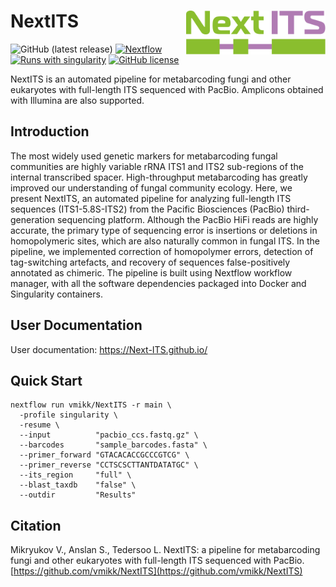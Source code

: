 # NextITS <img src='images/NextITS_logo.svg' align="right" height="70" />

![GitHub (latest release)](https://img.shields.io/github/v/release/vmikk/NextITS?label=GitHub%20release)
[![Nextflow](https://img.shields.io/badge/Nextflow%20DSL2-%E2%89%A522.04.5-23aa62.svg)](https://www.nextflow.io/)
[![Runs with singularity](https://img.shields.io/badge/Runs%20with-Singularity-blue?style=flat&logo=singularity)](https://sylabs.io/docs/)
[![GitHub license](https://img.shields.io/github/license/vmikk/NextITS)](https://github.com/vmikk/NextITS/blob/main/LICENSE)


NextITS is an automated pipeline for metabarcoding fungi and other eukaryotes with full-length ITS sequenced with PacBio.
Amplicons obtained with Illumina are also supported.

## Introduction

The most widely used genetic markers for metabarcoding fungal communities are highly variable rRNA ITS1 and ITS2 sub-regions of the internal transcribed spacer. High-throughput metabarcoding has greatly improved our understanding of fungal community ecology. Here, we present NextITS, an automated pipeline for analyzing full-length ITS sequences (ITS1-5.8S-ITS2) from the Pacific Biosciences (PacBio) third-generation sequencing platform. Although the PacBio HiFi reads are highly accurate, the primary type of sequencing error is insertions or deletions in homopolymeric sites, which are also naturally common in fungal ITS. In the pipeline, we implemented correction of homopolymer errors, detection of tag-switching artefacts, and recovery of sequences false-positively annotated as chimeric. The pipeline is built using Nextflow workflow manager, with all the software dependencies packaged into Docker and Singularity containers.

## User Documentation

User documentation: https://Next-ITS.github.io/  

## Quick Start

```
nextflow run vmikk/NextITS -r main \
  -profile singularity \
  -resume \
  --input          "pacbio_ccs.fastq.gz" \
  --barcodes       "sample_barcodes.fasta" \
  --primer_forward "GTACACACCGCCCGTCG" \
  --primer_reverse "CCTSCSCTTANTDATATGC" \
  --its_region     "full" \
  --blast_taxdb    "false" \
  --outdir         "Results"
```

## Citation

Mikryukov V., Anslan S., Tedersoo L. NextITS: a pipeline for metabarcoding fungi and other eukaryotes with full-length ITS sequenced with PacBio. [https://github.com/vmikk/NextITS](https://github.com/vmikk/NextITS)

